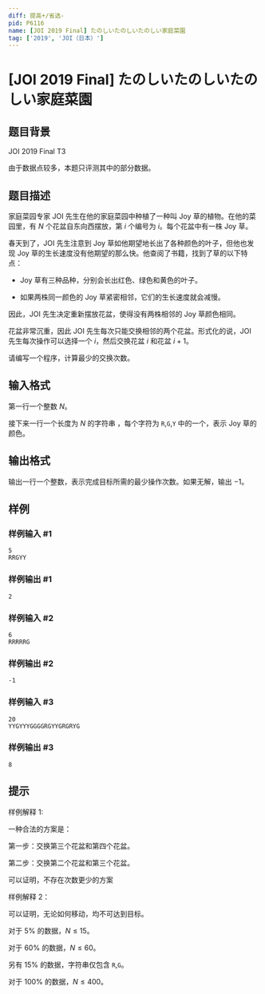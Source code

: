 ```yaml
---
diff: 提高+/省选-
pid: P6116
name: [JOI 2019 Final] たのしいたのしいたのしい家庭菜園
tag: ['2019', 'JOI（日本）']
---
```

# [JOI 2019 Final] たのしいたのしいたのしい家庭菜園
## 题目背景

JOI 2019 Final T3

由于数据点较多，本题只评测其中的部分数据。
## 题目描述

家庭菜园专家 JOI 先生在他的家庭菜园中种植了一种叫 Joy 草的植物。在他的菜园里，有 $N$ 个花盆自东向西摆放，第 $i$ 个编号为 $i$。每个花盆中有一株 Joy 草。

春天到了，JOI 先生注意到 Joy 草如他期望地长出了各种颜色的叶子，但他也发现 Joy 草的生长速度没有他期望的那么快。他查阅了书籍，找到了草的以下特点：

 - Joy 草有三种品种，分别会长出红色、绿色和黄色的叶子。

 - 如果两株同一颜色的 Joy 草紧密相邻，它们的生长速度就会减慢。

因此，JOI 先生决定重新摆放花盆，使得没有两株相邻的 Joy 草颜色相同。

花盆非常沉重，因此 JOI 先生每次只能交换相邻的两个花盆。形式化的说，JOI 先生每次操作可以选择一个 $i$，然后交换花盆 $i$ 和花盆 $i+1$。

请编写一个程序，计算最少的交换次数。
## 输入格式

第一行一个整数 $N$。

接下来一行一个长度为 $N$ 的字符串 ，每个字符为 `R`,`G`,`Y` 中的一个，表示 Joy 草的颜色。
## 输出格式

输出一行一个整数，表示完成目标所需的最少操作次数。如果无解，输出 $-1$。
## 样例

### 样例输入 #1
```
5
RRGYY
```
### 样例输出 #1
```
2
```
### 样例输入 #2
```
6
RRRRRG
```
### 样例输出 #2
```
-1
```
### 样例输入 #3
```
20
YYGYYYGGGGRGYYGRGRYG
```
### 样例输出 #3
```
8
```
## 提示

样例解释 $1$:  

一种合法的方案是：
  
第一步：交换第三个花盆和第四个花盆。 
 
第二步：交换第二个花盆和第三个花盆。 
 
可以证明，不存在次数更少的方案 

样例解释 $2$：  

可以证明，无论如何移动，均不可达到目标。  

对于 $5\%$ 的数据，$N\le 15$。

对于 $60\%$ 的数据，$N\le 60$。

另有 $15\%$ 的数据，字符串仅包含 `R`,`G`。

对于 $100\%$ 的数据，$N\le 400$。
